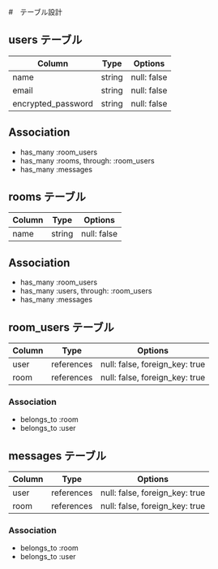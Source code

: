 #　テーブル設計

## users テーブル

| Column             | Type   | Options     |
| ------------------ | ------ | ----------- |
| name               | string | null: false |
| email              | string | null: false |
| encrypted_password | string | null: false |

## Association

- has_many :room_users
- has_many :rooms, through: :room_users
- has_many :messages

## rooms テーブル

| Column             | Type   | Options     |
| ------------------ | ------ | ----------- |
| name               | string | null: false | 

## Association

- has_many :room_users
- has_many :users, through: :room_users
- has_many :messages

## room_users テーブル

| Column             | Type       | Options                        |
| ------------------ | ---------- | ------------------------------ |
| user               | references | null: false, foreign_key: true | 
| room               | references | null: false, foreign_key: true | 

### Association

- belongs_to :room
- belongs_to :user

## messages テーブル
| Column             | Type       | Options                        |
| ------------------ | ---------- | ------------------------------ |
| user               | references | null: false, foreign_key: true | 
| room               | references | null: false, foreign_key: true | 

### Association

- belongs_to :room
- belongs_to :user